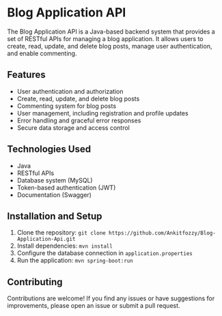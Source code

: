 # Blog Application API

The Blog Application API is a Java-based backend system that provides a set of RESTful APIs for managing a blog application. It allows users to create, read, update, and delete blog posts, manage user authentication, and enable commenting.

## Features

- User authentication and authorization
- Create, read, update, and delete blog posts
- Commenting system for blog posts
- User management, including registration and profile updates
- Error handling and graceful error responses
- Secure data storage and access control

## Technologies Used

- Java
- RESTful APIs
- Database system (MySQL)
- Token-based authentication (JWT)
- Documentation (Swagger)

## Installation and Setup

1. Clone the repository: `git clone https://github.com/Ankitfozzy/Blog-Application-Api.git`
2. Install dependencies: `mvn install`
3. Configure the database connection in `application.properties`
4. Run the application: `mvn spring-boot:run`

## Contributing

Contributions are welcome! If you find any issues or have suggestions for improvements, please open an issue or submit a pull request.

